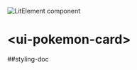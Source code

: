 ![LitElement component](https://img.shields.io/badge/litElement-component-blue.svg)

# \<ui-pokemon-card>

##styling-doc